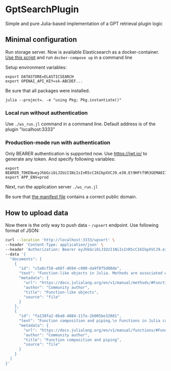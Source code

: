 # GptSearchPlugin
Simple and pure Julia-based implementation of a GPT retrieval plugin logic

## Minimal configuration

Run storage server. Now is available Elasticsearch as a docker-container. [Use this script](providers/Elasticsearch/docker-compose.yml) and run `docker-compose up` in a command line


Setup environment variables:

    export DATASTORE=ELASTICSEARCH
    export OPENAI_API_KEY=sk-ABCDEF...

Be sure that all packages were installed.

    julia --project=. -e "using Pkg; Pkg.instantiate()"


### Local run without authentication

Use `./ws_run.jl` command in a command line. Default address is of the plugin "localhost:3333"

### Production-mode run with authentication

Only BEARER authentication is supported now. Use https://jwt.io/ to generate any token. And specify following variables:

    export BEARER_TOKEN=eyJhbGciOiJIUzI1NiIsInR5cCI6IkpXVCJ9.e30.Et9HFtf9R3GEMA0IICOfFMVXY7kkTX1wr4qCyhIf58U
    export APP_ENV=prod

Next, run the application server `./ws_run.jl`

Be sure that [the manifest file](.well-known/ai-plugin.json) contains a correct public domain.

## How to upload data

Now there is the only way to push data - `/upsert` endpoint. Use following format of JSON:

```bash
curl --location 'http://localhost:3333/upsert' \
--header 'Content-Type: application/json' \
--header 'Authorization: Bearer eyJhbGciOiJIUzI1NiIsInR5cCI6IkpXVCJ9.e30.Et9HFtf9R3GEMA0IICOfFMVXY7kkTX1wr4qCyhIf58U' \
--data '{
  "documents": [
    {
      "id": "c5a8cf58-e68f-d694-c900-da9f8f5d80de",
      "text": "Function-like objects in Julia. Methods are associated with types, so it is possible to make any arbitrary Julia object \"callable\" by adding methods to its type. (Such \"callable\" objects are sometimes called \"functors\".)\n",
      "metadata": {
        "url": "https://docs.julialang.org/en/v1/manual/methods/#Function-like-objects",
        "author": "Community author",
        "title": "Function-like objects",
        "source": "file"
      }
    },
    {
      "id": "fa138fa2-0ba0-4884-11fa-2b005be32081",
      "text": "Function composition and piping.\n Functions in Julia can be combined by composing or piping (chaining) them together.\nFunction composition is when you combine functions together and apply the resulting composition to arguments. You use the function composition operator (∘) to compose the functions, so (f ∘ g)(args...) is the same as f(g(args...)).\n",
      "metadata": {
        "url": "https://docs.julialang.org/en/v1/manual/functions/#Function-composition-and-piping",
        "author": "Community author",
        "title": "Function composition and piping",
        "source": "file"
      }
    }
  ]
}'
```
